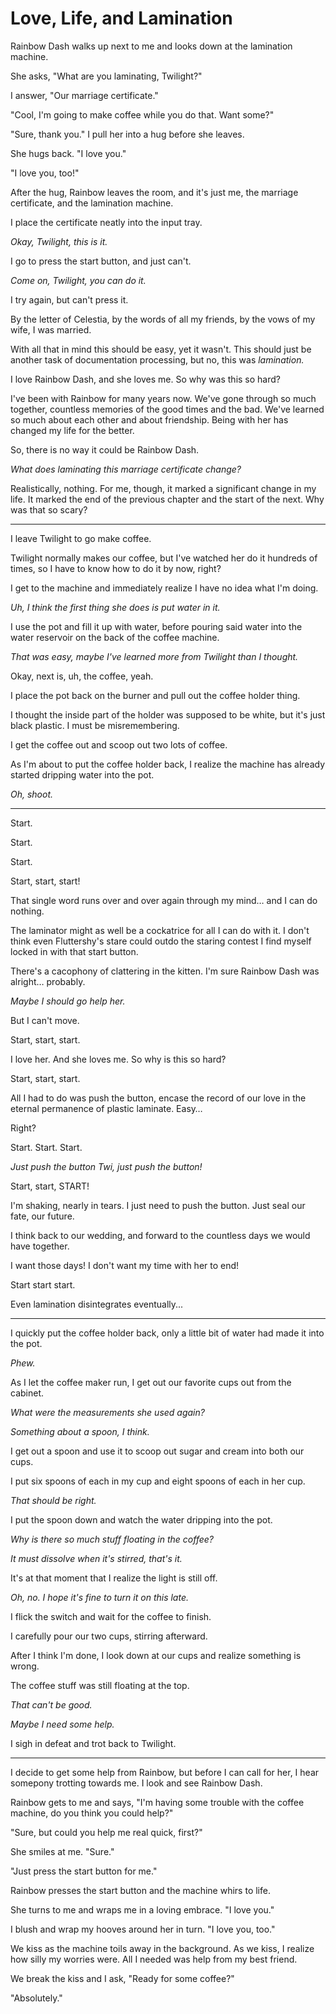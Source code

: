 # Love, Life, and Lamination

Rainbow Dash walks up next to me and looks down at the lamination machine.

She asks, "What are you laminating, Twilight?"

I answer, "Our marriage certificate."

"Cool, I'm going to make coffee while you do that. Want some?"

"Sure, thank you." I pull her into a hug before she leaves.

She hugs back. "I love you."

"I love you, too!"

After the hug, Rainbow leaves the room, and it's just me, the marriage certificate, and the lamination machine.

I place the certificate neatly into the input tray.

*Okay, Twilight, this is it.*

I go to press the start button, and just can't.

*Come on, Twilight, you can do it.*

I try again, but can't press it.

By the letter of Celestia, by the words of all my friends, by the vows of my wife, I was married.

With all that in mind this should be easy, yet it wasn't. This should just be another task of documentation processing, but no, this was *lamination.*

I love Rainbow Dash, and she loves me. So why was this so hard?

I've been with Rainbow for many years now. We've gone through so much together, countless memories of the good times and the bad. We've learned so much about each other and about friendship. Being with her has changed my life for the better.

So, there is no way it could be Rainbow Dash.

*What does laminating this marriage certificate change?*

Realistically, nothing. For me, though, it marked a significant change in my life. It marked the end of the previous chapter and the start of the next. Why was that so scary?

***

I leave Twilight to go make coffee.

Twilight normally makes our coffee, but I've watched her do it hundreds of times, so I have to know how to do it by now, right?

I get to the machine and immediately realize I have no idea what I'm doing.

*Uh, I think the first thing she does is put water in it.*

I use the pot and fill it up with water, before pouring said water into the water reservoir on the back of the coffee machine.

*That was easy, maybe I've learned more from Twilight than I thought.*

Okay, next is, uh, the coffee, yeah.

I place the pot back on the burner and pull out the coffee holder thing.

I thought the inside part of the holder was supposed to be white, but it's just black plastic. I must be misremembering.

I get the coffee out and scoop out two lots of coffee.

As I'm about to put the coffee holder back, I realize the machine has already started dripping water into the pot.

*Oh, shoot.*

***

Start.

Start.

Start.

Start, start, start!

That single word runs over and over again through my mind… and I can do nothing.

The laminator might as well be a cockatrice for all I can do with it. I don't think even Fluttershy's stare could outdo the staring contest I find myself locked in with that start button.

There's a cacophony of clattering in the kitten. I'm sure Rainbow Dash was alright… probably. 

*Maybe I should go help her.*

But I can't move.

Start, start, start. 

I love her. And she loves me. So why is this so hard?

Start, start, start.

All I had to do was push the button, encase the record of our love in the eternal permanence of plastic laminate. Easy…
 
Right?

Start. Start. Start.

*Just push the button Twi, just push the button!*

Start, start, START!

I'm shaking, nearly in tears. I just need to push the button. Just seal our fate, our future.

I think back to our wedding, and forward to the countless days we would have together.

I want those days! I don't want my time with her to end!

Start start start.

Even lamination disintegrates eventually...

***

I quickly put the coffee holder back, only a little bit of water had made it into the pot.

*Phew.*

As I let the coffee maker run, I get out our favorite cups out from the cabinet.

*What were the measurements she used again?*

*Something about a spoon, I think.*

I get out a spoon and use it to scoop out sugar and cream into both our cups.

I put six spoons of each in my cup and eight spoons of each in her cup.

*That should be right.*

I put the spoon down and watch the water dripping into the pot.

*Why is there so much stuff floating in the coffee?*

*It must dissolve when it's stirred, that's it.*

It's at that moment that I realize the light is still off.

*Oh, no. I hope it's fine to turn it on this late.*

I flick the switch and wait for the coffee to finish.

I carefully pour our two cups, stirring afterward.

After I think I'm done, I look down at our cups and realize something is wrong.

The coffee stuff was still floating at the top.

*That can't be good.*

*Maybe I need some help.*

I sigh in defeat and trot back to Twilight.

***

I decide to get some help from Rainbow, but before I can call for her, I hear somepony trotting towards me. I look and see Rainbow Dash.

Rainbow gets to me and says, "I'm having some trouble with the coffee machine, do you think you could help?"

"Sure, but could you help me real quick, first?"

She smiles at me. "Sure."

"Just press the start button for me."

Rainbow presses the start button and the machine whirs to life.

She turns to me and wraps me in a loving embrace. "I love you."

I blush and wrap my hooves around her in turn. "I love you, too."

We kiss as the machine toils away in the background. As we kiss, I realize how silly my worries were. All I needed was help from my best friend.

We break the kiss and I ask, "Ready for some coffee?"

"Absolutely."
